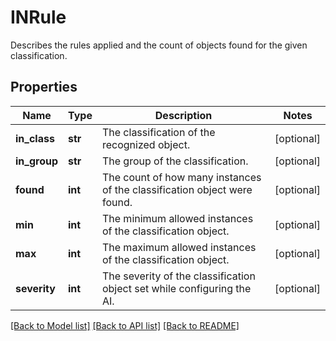 # INRule

Describes the rules applied and the count of objects found for the given classification.
## Properties
Name | Type | Description | Notes
------------ | ------------- | ------------- | -------------
**in_class** | **str** | The classification of the recognized object. | [optional] 
**in_group** | **str** | The group of the classification. | [optional] 
**found** | **int** | The count of how many instances of the classification object were found. | [optional] 
**min** | **int** | The minimum allowed instances of the classification object. | [optional] 
**max** | **int** | The maximum allowed instances of the classification object. | [optional] 
**severity** | **int** | The severity of the classification object set while configuring the AI. | [optional] 

[[Back to Model list]](../README.md#documentation-for-models) [[Back to API list]](../README.md#documentation-for-api-endpoints) [[Back to README]](../README.md)


